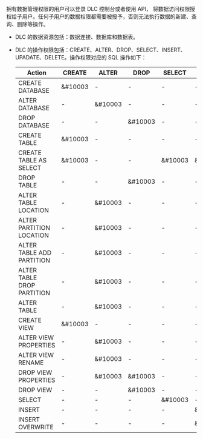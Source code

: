拥有数据管理权限的用户可以登录 DLC 控制台或者使用 API， 将数据访问权限授权给子用户。任何子用户的数据权限都需要被授予，否则无法执行数据的新建、查询、删除等操作。
- DLC 的数据资源包括：数据连接、数据库和数据表。
- DLC 的操作权限包括：CREATE、ALTER、DROP、SELECT、INSERT、UPADATE、DELETE。操作权限对应的 SQL 操作如下：


  | Action                     | CREATE | ALTER | DROP | SELECT | INSERT | DELETE | Target         |
  | -------------------------- | ------ | ----- | ---- | ------ | ------ | ------ | -------------- |
  | CREATE DATABASE            | &#10003      |     -  |   -   |    -    |   -     | -       | Cataglog       |
  | ALTER DATABASE             |  -      | &#10003     |   -   |    -    |     -   |  -      | Database       |
  | DROP DATABASE              |  -      | -      | &#10003    |  -      |    -    |      -  | Database       |
  | CREATE TABLE               | &#10003      | -      |     - |     -   |   -     |   -     | Database       |
  | CREATE TABLE AS SELECT     | &#10003      |    -   |   -   | &#10003      | &#10003      |  -      | Database/Table |
  | DROP TABLE                 |     -   | -      | &#10003    |     -   |    -    |   -     | Table          |
  | ALTER TABLE LOCATION       |      -  | &#10003     |    -  |    -    |   -     |  -      | Table          |
  | ALTER PARTITION LOCATION   |    -    | &#10003     |  -    |    -    |     -   |   -     | Table          |
  | ALTER TABLE ADD PARTITION  |    -    | &#10003     |   -   |    -    |     -   |    -    | Table          |
  | ALTER TABLE DROP PARTITION |    -    | &#10003     |   -   |   -     |    -    |  -      | Table          |
  | ALTER TABLE                |   -     | &#10003     |   -   |     -   |     -   |       - | Table          |
  | CREATE VIEW                | &#10003      |  -     |    -  |    -    |     -   |     -   | Database       |
  | ALTER VIEW PROPERTIES      |   -     | &#10003     |   -   |  -      |    -    |  -      | Table          |
  | ALTER VIEW RENAME          |     -   | &#10003     |  -    |     -   |  -      |     -   | Table          |
  | DROP VIEW PROPERTIES       |    -    | &#10003     | &#10003    |  -      |   -     |     -   | Table          |
  | DROP VIEW                  |     -   |   -    | &#10003    |     -   |  -      |     -   | Table          |
  | SELECT                     |   -     |  -     |   -   | &#10003      |    -    |    -    | Table          |
  | INSERT                     |      -  |    -   |   -   |    -    | &#10003      |      -  | Table          |
  | INSERT OVERWRITE           |    -    |  -     |   -   | -       | &#10003      | &#10003      | Table          |

